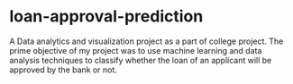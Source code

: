 # loan-approval-prediction

A Data analytics and visualization project as a part of college project. The prime objective of my project was to use machine learning and data analysis techniques to classify whether the loan of an applicant will be approved by the bank or not.
